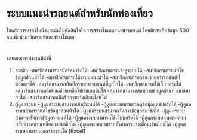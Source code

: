 # ระบบแนะนำรถยนต์สำหรับนักท่องเที่ยว

ใช้หลักการดาต้าไมนิ่งและต้นไม้ตัดสินใจในการสร้างโมเดลแนะนำรถยนต์ โดยมีการเก็บข้อมูล 500 คนเพื่อนำมาวิเคราะห์และสร้างโมเดล
#
ขอบเขตการทำงานมีดังนี้ 
1. สมาชิก 
	-สมาชิกสามารถสมัครสมาชิกได้ 
	-สมาชิกสามารถเข้าสู่ระบบได้ 
	-สมาชิกสามารถแก้ไขข้อมูลส่วนตัวได้ 
	-สมาชิกสามารถใช้ระบบแนะนำได้ 
	-สมาชิกสามารถกรองรายการรถยนต์ที่ต้องการได้ 
	-สมาชิกสามารถบันทึกรายการรถยนต์ที่ถูกใจได้ 
	-สมาชิกสามารถใช้เว็บบอร์ดได้ 
	-สมาชิกสามารถส่งคำขอช่วยเหลือไปยังแอดมินได้ 
	-สมาชิกสามารถสอบถามข้อมูลผ่านทางแชทบอทได้ 
	-สมาชิกสามารถเปิดรับการแจ้งเตือนไลน์ใด้ 
2. ผู้ดูแลระบบ 
	-ผู้ดูแลระบบสามารถเข้าสู่ระบบได้ 
	-ผู้ดูแลระบบสามารถดูข้อมูลแดชบอร์ดได้ 
	-ผู้ดูแลระบบสามารถแก้ไขข้อมูลส่วนตัวได้ 
	-ผู้ดูแลระบบสามารถจัดการข้อมูลสมาชิกได้ 
	-ผู้ดูแลระบบสามารถจัดการข้อมูลรถยนต์ได้ 
	-ผู้ดูแลระบบสามารถใช้เว็บบอร์ดได้ 
	-ผู้ดูแลระบบสามารถตอบกลับคำขอช่วยเหลือของสมาชิกได้ 
	-ผู้ดูแลระบบสามารถตั้งค่าการแจ้งเตือนผ่านไลน์ได้ 
	-ผู้ดูแลระบบสามารถออกรายงานได้ (Excel)
